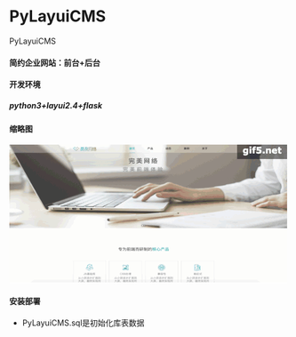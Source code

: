 # PyLayuiCMS
PyLayuiCMS
#### 简约企业网站：前台+后台
#### 开发环境
##### python3+layui2.4+flask
#### 缩略图
![前台1](/test/image/gif5新文件.gif)

#### 安装部署
- PyLayuiCMS.sql是初始化库表数据


